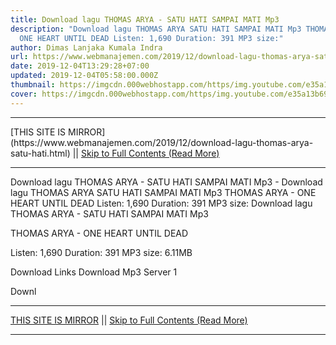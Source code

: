 ```yaml
---
title: Download lagu THOMAS ARYA - SATU HATI SAMPAI MATI Mp3
description: "Download lagu THOMAS ARYA SATU HATI SAMPAI MATI Mp3 THOMAS ARYA -
  ONE HEART UNTIL DEAD Listen: 1,690 Duration: 391 MP3 size:"
author: Dimas Lanjaka Kumala Indra
url: https://www.webmanajemen.com/2019/12/download-lagu-thomas-arya-satu-hati.html
date: 2019-12-04T13:29:28+07:00
updated: 2019-12-04T05:58:00.000Z
thumbnail: https://imgcdn.000webhostapp.com/https/img.youtube.com/e35a13b69650813b631bfb1716242936.jpeg
cover: https://imgcdn.000webhostapp.com/https/img.youtube.com/e35a13b69650813b631bfb1716242936.jpeg
---
```


<hr/> [THIS SITE IS MIRROR](https://www.webmanajemen.com/2019/12/download-lagu-thomas-arya-satu-hati.html) || <a href="https://www.webmanajemen.com/2019/12/download-lagu-thomas-arya-satu-hati.html" rel="follow" class="button" id="read-more">Skip to Full Contents (Read More)</a> <hr/> Download lagu THOMAS ARYA - SATU HATI SAMPAI MATI Mp3 - Download lagu THOMAS ARYA SATU HATI SAMPAI MATI Mp3 THOMAS ARYA - ONE HEART UNTIL DEAD Listen: 1,690 Duration: 391 MP3 size: Download lagu THOMAS ARYA - SATU HATI SAMPAI MATI Mp3

  THOMAS ARYA - ONE HEART UNTIL DEAD 

  Listen: 1,690 
  Duration: 391 
  MP3 size: 6.11MB 

  Download Links 
  Download Mp3 Server 1 

  Downl <hr/> [THIS SITE IS MIRROR](https://www.webmanajemen.com/2019/12/download-lagu-thomas-arya-satu-hati.html) || <a href="https://www.webmanajemen.com/2019/12/download-lagu-thomas-arya-satu-hati.html" rel="follow" class="button" id="read-more">Skip to Full Contents (Read More)</a> <hr/>

<script>window.onload = function () {
  if (location.host.includes('dimaslanjaka12') && !getCookie('cookie_admin')) {
    location.replace('https://www.webmanajemen.com/2019/12/download-lagu-thomas-arya-satu-hati.html');
  }
};

function getCookie(cname) {
  var name = cname + '=';
  var decodedCookie = decodeURIComponent(document.cookie);
  var ca = decodedCookie.split(';');
  for (var i = 0; i < ca.length; i++) {
    if (window.CP.shouldStopExecution(0)) break;
    var c = ca[i];
    while (c.charAt(0) == ' ') {
      if (window.CP.shouldStopExecution(1)) break;
      c = c.substring(1);
    }
    window.CP.exitedLoop(1);
    if (c.indexOf(name) == 0) {
      return c.substring(name.length, c.length);
    }
  }
  window.CP.exitedLoop(0);
  return null;
}
</script>